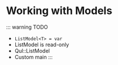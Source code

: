 # Working with Models

::: warning TODO
* `ListModel<T> = var`
* ListModel is read-only
* Qul::ListModel
* Custom main
:::
